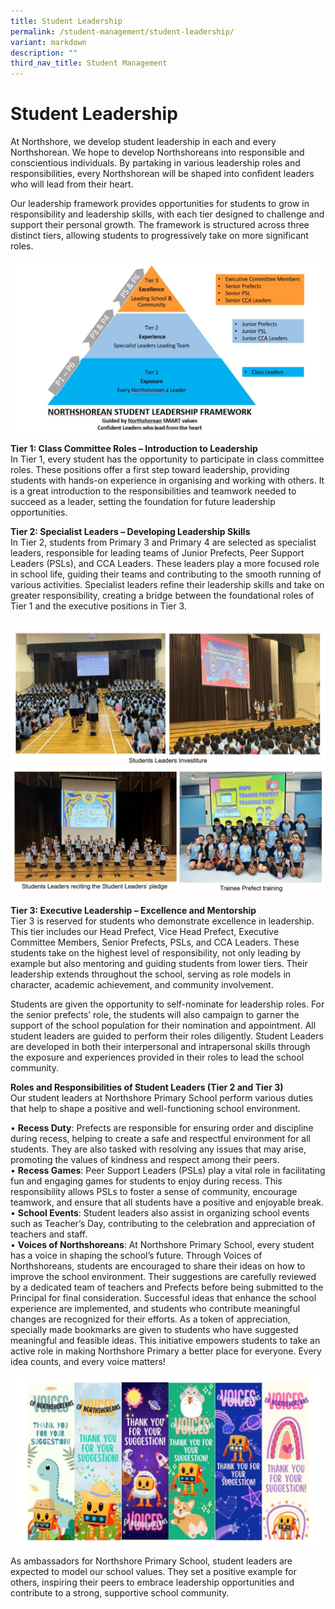 ```yaml
---
title: Student Leadership
permalink: /student-management/student-leadership/
variant: markdown
description: ""
third_nav_title: Student Management
---
```

# **Student Leadership**

At Northshore, we develop student leadership in each and every Northshorean.  We hope to develop Northshoreans into responsible and conscientious individuals. By partaking in various leadership roles and responsibilities, every Northshorean will be shaped into confident leaders who will lead from their heart.

Our leadership framework provides opportunities for students to grow in responsibility and leadership skills, with each tier designed to challenge and support their personal growth. The framework is structured across three distinct tiers, allowing students to progressively take on more significant roles.

![](/images/SLS_Pic01.jpg)

**Tier 1: Class Committee Roles – Introduction to Leadership**  
In Tier 1, every student has the opportunity to participate in class committee roles. These positions offer a first step toward leadership, providing students with hands-on experience in organising and working with others. It is a great introduction to the responsibilities and teamwork needed to succeed as a leader, setting the foundation for future leadership opportunities.

**Tier 2: Specialist Leaders – Developing Leadership Skills**  
In Tier 2, students from Primary 3 and Primary 4 are selected as specialist leaders, responsible for leading teams of Junior Prefects, Peer Support Leaders (PSLs), and CCA Leaders. These leaders play a more focused role in school life, guiding their teams and contributing to the smooth running of various activities. Specialist leaders refine their leadership skills and take on greater responsibility, creating a bridge between the foundational roles of Tier 1 and the executive positions in Tier 3.

![](/images/SLS_Pic03.jpg)
![](/images/SLS_Pic04.jpg)

**Tier 3: Executive Leadership – Excellence and Mentorship**  
Tier 3 is reserved for students who demonstrate excellence in leadership. This tier includes our Head Prefect, Vice Head Prefect, Executive Committee Members, Senior Prefects, PSLs, and CCA Leaders. These students take on the highest level of responsibility, not only leading by example but also mentoring and guiding students from lower tiers. Their leadership extends throughout the school, serving as role models in character, academic achievement, and community involvement.

Students are given the opportunity to self-nominate for leadership roles. For the senior prefects’ role, the students will also campaign to garner the support of the school population for their nomination and appointment. All student leaders are guided to perform their roles diligently. Student Leaders are developed in both their interpersonal and intrapersonal skills through the exposure and experiences provided in their roles to lead the school community.

**Roles and Responsibilities of Student Leaders (Tier 2 and Tier 3)**  
Our student leaders at Northshore Primary School perform various duties that help to shape a positive and well-functioning school environment.  

•	**Recess Duty**: Prefects are responsible for ensuring order and discipline during recess, helping to create a safe and respectful environment for all students. They are also tasked with resolving any issues that may arise, promoting the values of kindness and respect among their peers.  
•	**Recess Games**: Peer Support Leaders (PSLs) play a vital role in facilitating fun and engaging games for students to enjoy during recess. This responsibility allows PSLs to foster a sense of community, encourage teamwork, and ensure that all students have a positive and enjoyable break.  
•	**School Events**: Student leaders also assist in organizing school events such as Teacher’s Day, contributing to the celebration and appreciation of teachers and staff.  
•	**Voices of Northshoreans**: At Northshore Primary School, every student has a voice in shaping the school’s future. Through Voices of Northshoreans, students are encouraged to share their ideas on how to improve the school environment. Their suggestions are carefully reviewed by a dedicated team of teachers and Prefects before being submitted to the Principal for final consideration. Successful ideas that enhance the school experience are implemented, and students who contribute meaningful changes are recognized for their efforts. As a token of appreciation, specially made bookmarks are given to students who have suggested meaningful and feasible ideas. This initiative empowers students to take an active role in making Northshore Primary a better place for everyone. Every idea counts, and every voice matters!  

![](/images/SLS_Pic02_1.jpg)

As ambassadors for Northshore Primary School, student leaders are expected to model our school values. They set a positive example for others, inspiring their peers to embrace leadership opportunities and contribute to a strong, supportive school community.